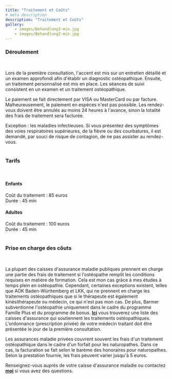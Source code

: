 ```yaml
---
title: "Traitement et Coûts"
# meta description
description: "Traitement et Coûts"
gallery: 
    - images/Behandlung3-min.jpg
    - images/Behandlung2-min.jpg
---  
```


### Déroulement
<br>

Lors de la première consultation, l'accent est mis sur un entretien détaillé et un examen approfondi afin d'établir un diagnostic ostéopathique. Ensuite, un traitement personnalisé est mis en place.
Les séances de suivi consistent en un examen et un traitement ostéopathique.

Le paiement se fait directement par VISA ou MasterCard ou par facture. Malheureusement, le paiement en espèces n'est pas possible.
Les rendez-vous doivent être annulés au moins 24 heures à l'avance, sinon la totalité des frais de traitement sera facturée.

Exception : les maladies infectieuses. Si vous présentez des symptômes des voies respiratoires supérieures, de la fièvre ou des courbatures, il est demandé, par souci de risque de contagion, de ne pas assister au rendez-vous.
<br>
<br>

### Tarifs
<br>

#### Enfants <br>
Coût du traitement : 85 euros <br>
Durée : 45 min
<br>

#### Adultes <br>
Coût du traitement : 100 euros <br>
Durée : 45 min <br>
<br>

### Prise en charge des côuts
<br>

La plupart des caisses d'assurance maladie publiques prennent en charge une partie des frais de traitement si l'ostéopathe remplit les conditions requises en matière de formation. Cela est mon cas grâce à mes études à temps plein en ostéopathie. Cependant, certaines exceptions existent, telles que AOK Baden-Württemberg et LKK, qui ne prennent en charge les traitements ostéopathiques que si le thérapeute est également kinésithérapeute ou médecin, ce qui n'est pas mon cas. De plus, Barmer subventionne l'ostéopathie uniquement dans le cadre du programme Famille Plus et du programme de bonus. **[Ici](https://www.krankenkassen.de/gesetzliche-krankenkassen/leistungen-gesetzliche-krankenkassen/alternative-heilmethoden/osteopathie)** vous trouverez une liste des caisses d'assurance qui soutiennent les traitements ostéopathiques. L'ordonnance (prescription privée) de votre médecin traitant doit être présentée le jour de la première consultation.

Les assurances maladie privées couvrent souvent les frais d'un traitement ostéopathique dans le cadre d'un forfait pour les naturopathes. Dans ce cas, la facturation se fait selon le barème des honoraires pour naturopathes. Selon la prestation fournie, les frais peuvent varier jusqu'à 5 euros.

Renseignez-vous auprès de votre caisse d'assurance maladie ou contactez **[moi](https://www.osteopathiekammhoff.de/kontakt/ "Contact")** si vous avez des questions.
